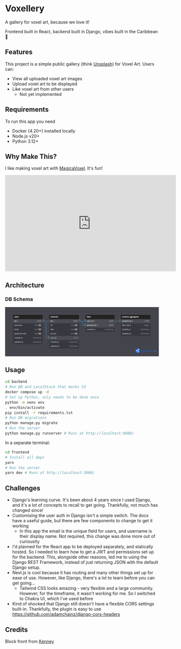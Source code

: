 # Voxellery

A gallery for voxel art, because we love it!

Frontend built in React, backend built in Django, vibes built in the Caribbean 🌴

## Features

This project is a simple public gallery (think [Unsplash](https://unsplash.com)) for Voxel Art. Users can:

- View all uploaded voxel art images
- Upload voxel art to be displayed
- Like voxel art from other users
  - Not yet implemented

## Requirements

To run this app you need

- Docker (4.20+) installed locally
- Node.js v20+
- Python 3.12+

## Why Make This?

I like making voxel art with [MagicaVoxel](https://ephtracy.github.io). It's fun!

<iframe width="560" height="315" src="https://www.youtube.com/embed/Vn0Ki_b-qzg?si=dPMOWq_50D9FgGcm" title="YouTube video player" frameborder="0" allow="accelerometer; autoplay; clipboard-write; encrypted-media; gyroscope; picture-in-picture; web-share" referrerpolicy="strict-origin-when-cross-origin" allowfullscreen></iframe>

## Architecture

### DB Schema

![Database schema for Voxellery app, showing relationships between users, artworks, artwork aggregates and likes](./dbschema/schema.png)

## Usage

```bash
cd backend
# Run DB and LocalStack that mocks S3
docker compose up -d
# Set up Python, only needs to be done once
python -m venv env
. env/bin/activate
pip isntall -r requirements.txt
# Run DB migrations
python manage.py migrate
# Run the server
python manage.py runserver # Runs at http://localhost:8000/
```

In a separate terminal:

```bash
cd frontend
# Install all deps
yarn
# Run the server
yarn dev # Runs at http://localhost:3000/
```

## Challenges

- Django's learning curve. It's been about 4 years since I used Django, and it's a lot of concepts to recall to get going. Thankfully, not much has changed since!
- Customising the user auth in Django isn't a simple switch. The docs have a useful guide, but there are few components to change to get it working
  - In this app the email is the unique field for users, and username is their display name. Not required, this change was done more out of curiousity
- I'd planned for the React app to be deployed separately, and statically hosted. So I needed to learn how to get a JWT and permissions set up for the backend. This, alongside other reasons, led me to using the Django REST Framework, instead of just returning JSON with the default Django setup.
- Next.js is cool because it has routing and many other things set up for ease of use. However, like Django, there's a lot to learn before you can get going...
  - Tailwind CSS looks amazing - very flexible and a large community. However, for the timeframe, it wasn't working for me. So I switched to Chakra UI, which I've used before
- Kind of shocked that Django still doesn't have a flexible CORS settings built-in. Thankfully, the plugin is easy to use <https://github.com/adamchainz/django-cors-headers>

## Credits

Block front from [Kenney](https://kenney.nl)
